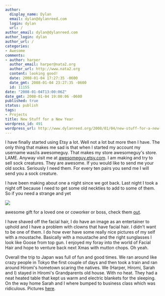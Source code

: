 ```yaml
---
author:
  display_name: Dylan
  email: dylan@dylanreed.com
  login: dylan
  url: /
author_email: dylan@dylanreed.com
author_login: dylan
author_url: /
categories:
- Awesome
comments:
- author: harper
  author_email: harper@nata2.org
  author_url: http://www.nata2.org
  content: looking good!
  date: 2008-01-04 17:27:35 -0600
  date_gmt: 2008-01-04 23:27:35 -0600
  id: 11155
date: "2008-01-04T13:00:06Z"
date_gmt: 2008-01-04 19:00:06 -0600
published: true
status: publish
tags:
- Projects
title: New Stuff for a New Year
wordpress_id: 491
wordpress_url: http://www.dylanreed.org/2008/01/04/new-stuff-for-a-new-year/
---
```


I have finally started using Etsy a lot. Well not a lot but more then I have. The only thing that makes me sad is that when I started my account my username was/is awesomeguy. That makes my store awesomeguy's store. LAME. Anyway visit me at [awesomeguy.etsy.com][1]. I am making and try to sell sock creatures. They are awesome. If you would like to send me your old socks. Seriously I need them. For every ten pairs you send me I will send you a sock creature.

   [1]: http://awesomeguy.etsy.com

I have been making about one a night since we got back. Last night I took a night off because I need to get some old neckties to add to some of them. So if you need a strange and yet

![][2]

   [2]: http://farm3.static.flickr.com/2096/2149749285_dcf23611aa.jpg?v=0

awesome gift for a loved one or coworker or boss, check them [out][3].

   [3]: http://awesomeguy.etsy.com

I have shaved off the facial hair, I do have an image as an entertainer to uphold and I have a problem with clowns that have facial hair. I didn't want to be one of them. I do how ever have some really nice pictures of my self with a moustache. Basically with a moustache and the right sunglasses I look like Goose from top gun. I enjoyed my foray into the world of Facial Hair and hope to venture back next Xmas with mutton chops. Oh yeah.

Overall the trip to Japan was full of fun and good times. We ran around like crazy people in Tokyo the first couple of days and then took a train and ran around Hiromi's hometown scaring the natives. We (Harper, Hiromi, Sarah and I) stayed in Hiromi's Grandparents old house. With no heat. They had a neat heated table that kept us warm and electric blankets for the sleeping. On the way home Sarah and I where bumped to business class which was ridiculous. Pictures [here][4].

   [4]: http://www.flickr.com/photos/tags/xmas2007japanreed/

